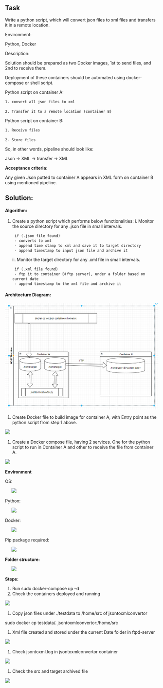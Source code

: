 ## Task

Write a python script, which will convert json files to xml files and transfers it in a remote location.

Environment:

Python, Docker

Description:

Solution should be prepared as two Docker images, 1st to send files, and 2nd to receive them.

Deployment of these containers should be automated using docker-compose or shell script.

Python script on container A:

    1. convert all json files to xml

    2. Transfer it to a remote location (container B)

Python script on container B:

    1. Receive files

    2. Store files

So, in other words, pipeline should look like:

Json -> XML -> transfer -> XML

**Acceptance criteria**:

Any given Json putted to container A appears in XML form on container B using mentioned pipeline.

## Solution:

#### Algorithm:

1. Create a python script which performs below functionalities:
    i. Monitor the source directory for any .json file in small intervals.

        if (.json file found)
        - converts to xml
        - append time stamp to xml and save it to target directory
        - append timestamp to input json file and archive it

    ii. Monitor the target directory for any .xml file in small intervals.

        if (.xml file found) 
        - ftp it to container B(ftp server), under a folder based on current date
        - append timestamp to the xml file and archive it

#### Architecture Diagram:

![](images/flow%20diagram.png)

1. Create Docker file to build image for container A, with Entry point as the python script from step 1 above.

![](Aspose.Words.1142695d-5757-4923-b137-123f6f383184.002.png)

1. Create a Docker compose file, having 2 services. One for the python script to run in Container A and other to receive the file from container A.

![](Aspose.Words.1142695d-5757-4923-b137-123f6f383184.003.png)	



**Environment** 

OS: 

`	`![](Aspose.Words.1142695d-5757-4923-b137-123f6f383184.004.png)

Python:

`	`![](Aspose.Words.1142695d-5757-4923-b137-123f6f383184.005.png)

Docker:

`	`![](Aspose.Words.1142695d-5757-4923-b137-123f6f383184.006.png)

Pip package required:

`	`![](Aspose.Words.1142695d-5757-4923-b137-123f6f383184.007.png)

**Folder structure:**

`	`![](Aspose.Words.1142695d-5757-4923-b137-123f6f383184.008.png)

**Steps:** 

1. Run sudo docker-compose up –d
1. Check the containers deployed and running

![](Aspose.Words.1142695d-5757-4923-b137-123f6f383184.009.png)

1. Copy json files under ./testdata to /home/src of jsontoxmlconvertor

sudo docker cp testdata/. jsontoxmlconvertor:/home/src

1. Xml file created and stored under the current Date folder in ftpd-server

![](Aspose.Words.1142695d-5757-4923-b137-123f6f383184.010.png)

1. Check jsontoxml.log in jsontoxmlconvertor container

![](Aspose.Words.1142695d-5757-4923-b137-123f6f383184.011.png)


1. Check the src and target archived file

![](Aspose.Words.1142695d-5757-4923-b137-123f6f383184.012.png)




